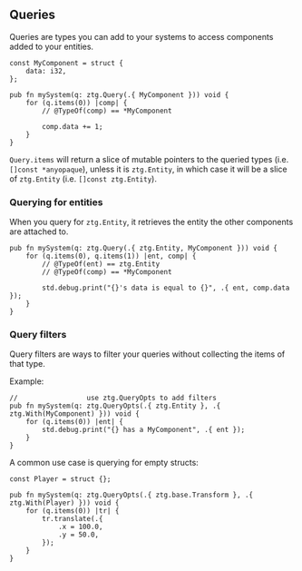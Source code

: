 ## Queries
Queries are types you can add to your systems to access components added to your entities.

```zig
const MyComponent = struct {
    data: i32,
};

pub fn mySystem(q: ztg.Query(.{ MyComponent })) void {
    for (q.items(0)) |comp| {
        // @TypeOf(comp) == *MyComponent

        comp.data += 1;
    }
}
```

`Query.items` will return a slice of mutable pointers to the queried types (i.e. `[]const *anyopaque`),
unless it is `ztg.Entity`, in which case it will be a slice of `ztg.Entity` (i.e. `[]const ztg.Entity`).

### Querying for entities

When you query for `ztg.Entity`, it retrieves the entity the other components are attached to.

```zig
pub fn mySystem(q: ztg.Query(.{ ztg.Entity, MyComponent })) void {
    for (q.items(0), q.items(1)) |ent, comp| {
        // @TypeOf(ent) == ztg.Entity
        // @TypeOf(comp) == *MyComponent

        std.debug.print("{}'s data is equal to {}", .{ ent, comp.data });
    }
}
```

### Query filters

Query filters are ways to filter your queries without collecting the items of that type.

Example:
```zig
//                 use ztg.QueryOpts to add filters
pub fn mySystem(q: ztg.QueryOpts(.{ ztg.Entity }, .{ ztg.With(MyComponent) })) void {
    for (q.items(0)) |ent| {
        std.debug.print("{} has a MyComponent", .{ ent });
    }
}
```

A common use case is querying for empty structs:
```zig
const Player = struct {};

pub fn mySystem(q: ztg.QueryOpts(.{ ztg.base.Transform }, .{ ztg.With(Player) })) void {
    for (q.items(0)) |tr| {
        tr.translate(.{
            .x = 100.0,
            .y = 50.0,
        });
    }
}
```
